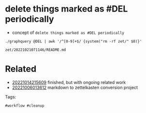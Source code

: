 # delete things marked as #DEL periodically

- concept of `delete things marked as #DEL periodically`

```
./graphquery @DEL | awk '/^[0-9]+$/ {system("rm -rf zet/" $0)}'
```

` zet/20221021071146/README.md `

# Related

- [20221014215609](/zet/20221014215609/README.md) finished, but with ongoing related work
- [20221006013612](/zet/20221006013612/README.md) markdown to zettelkasten conversion project

Tags:

    #workflow #cleanup
